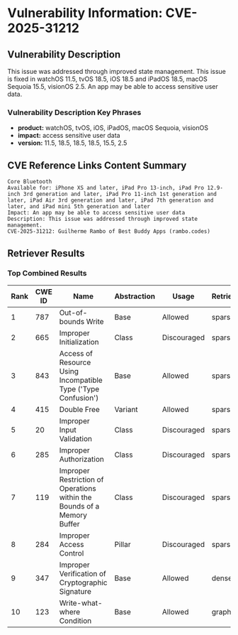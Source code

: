 # Vulnerability Information: CVE-2025-31212

## Vulnerability Description
This issue was addressed through improved state management. This issue is fixed in watchOS 11.5, tvOS 18.5, iOS 18.5 and iPadOS 18.5, macOS Sequoia 15.5, visionOS 2.5. An app may be able to access sensitive user data.

### Vulnerability Description Key Phrases
- **product:** watchOS, tvOS, iOS, iPadOS, macOS Sequoia, visionOS
- **impact:** access sensitive user data
- **version:** 11.5, 18.5, 18.5, 18.5, 15.5, 2.5

## CVE Reference Links Content Summary
```text
Core Bluetooth
Available for: iPhone XS and later, iPad Pro 13-inch, iPad Pro 12.9-inch 3rd generation and later, iPad Pro 11-inch 1st generation and later, iPad Air 3rd generation and later, iPad 7th generation and later, and iPad mini 5th generation and later
Impact: An app may be able to access sensitive user data
Description: This issue was addressed through improved state management.
CVE-2025-31212: Guilherme Rambo of Best Buddy Apps (rambo.codes)
```

## Retriever Results

### Top Combined Results

| Rank | CWE ID | Name | Abstraction | Usage  | Retrievers | Individual Scores |
|------|--------|------|-------------|-------|------------|-------------------|
| 1 | 787 | Out-of-bounds Write | Base | Allowed | sparse | 0.099 |
| 2 | 665 | Improper Initialization | Class | Discouraged | sparse | 0.094 |
| 3 | 843 | Access of Resource Using Incompatible Type ('Type Confusion') | Base | Allowed | sparse | 0.091 |
| 4 | 415 | Double Free | Variant | Allowed | sparse | 0.089 |
| 5 | 20 | Improper Input Validation | Class | Discouraged | sparse | 0.082 |
| 6 | 285 | Improper Authorization | Class | Discouraged | sparse | 0.081 |
| 7 | 119 | Improper Restriction of Operations within the Bounds of a Memory Buffer | Class | Discouraged | sparse | 0.078 |
| 8 | 284 | Improper Access Control | Pillar | Discouraged | sparse | 0.072 |
| 9 | 347 | Improper Verification of Cryptographic Signature | Base | Allowed | dense | 0.469 |
| 10 | 123 | Write-what-where Condition | Base | Allowed | graph | 0.003 |

